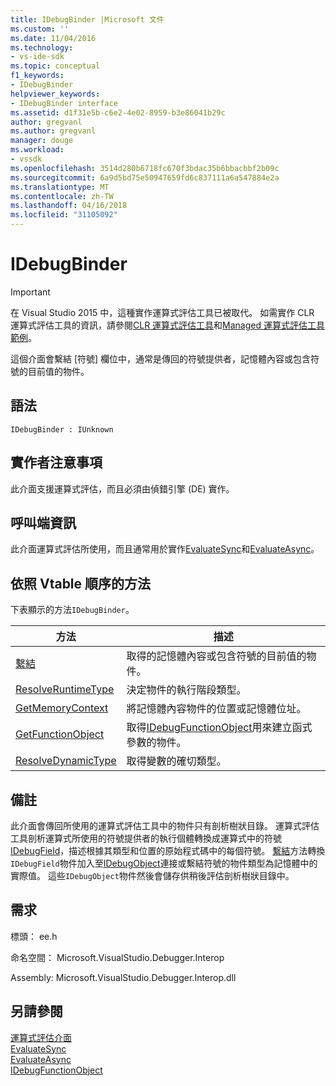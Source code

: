```yaml
---
title: IDebugBinder |Microsoft 文件
ms.custom: ''
ms.date: 11/04/2016
ms.technology:
- vs-ide-sdk
ms.topic: conceptual
f1_keywords:
- IDebugBinder
helpviewer_keywords:
- IDebugBinder interface
ms.assetid: d1f31e5b-c6e2-4e02-8959-b3e86041b29c
author: gregvanl
ms.author: gregvanl
manager: douge
ms.workload:
- vssdk
ms.openlocfilehash: 3514d280b6718fc670f3bdac35b6bbacbbf2b09c
ms.sourcegitcommit: 6a9d5bd75e50947659fd6c837111a6a547884e2a
ms.translationtype: MT
ms.contentlocale: zh-TW
ms.lasthandoff: 04/16/2018
ms.locfileid: "31105092"
---
```

# <a name="idebugbinder"></a>IDebugBinder
> [!IMPORTANT]
>  在 Visual Studio 2015 中，這種實作運算式評估工具已被取代。 如需實作 CLR 運算式評估工具的資訊，請參閱[CLR 運算式評估工具](https://github.com/Microsoft/ConcordExtensibilitySamples/wiki/CLR-Expression-Evaluators)和[Managed 運算式評估工具範例](https://github.com/Microsoft/ConcordExtensibilitySamples/wiki/Managed-Expression-Evaluator-Sample)。  
  
 這個介面會繫結 [符號] 欄位中，通常是傳回的符號提供者，記憶體內容或包含符號的目前值的物件。  
  
## <a name="syntax"></a>語法  
  
```  
IDebugBinder : IUnknown  
```  
  
## <a name="notes-for-implementers"></a>實作者注意事項  
 此介面支援運算式評估，而且必須由偵錯引擎 (DE) 實作。  
  
## <a name="notes-for-callers"></a>呼叫端資訊  
 此介面運算式評估所使用，而且通常用於實作[EvaluateSync](../../../extensibility/debugger/reference/idebugexpression2-evaluatesync.md)和[EvaluateAsync](../../../extensibility/debugger/reference/idebugexpression2-evaluateasync.md)。  
  
## <a name="methods-in-vtable-order"></a>依照 Vtable 順序的方法  
 下表顯示的方法`IDebugBinder`。  
  
|方法|描述|  
|------------|-----------------|  
|[繫結](../../../extensibility/debugger/reference/idebugbinder-bind.md)|取得的記憶體內容或包含符號的目前值的物件。|  
|[ResolveRuntimeType](../../../extensibility/debugger/reference/idebugbinder-resolveruntimetype.md)|決定物件的執行階段類型。|  
|[GetMemoryContext](../../../extensibility/debugger/reference/idebugbinder-getmemorycontext.md)|將記憶體內容物件的位置或記憶體位址。|  
|[GetFunctionObject](../../../extensibility/debugger/reference/idebugbinder-getfunctionobject.md)|取得[IDebugFunctionObject](../../../extensibility/debugger/reference/idebugfunctionobject.md)用來建立函式參數的物件。|  
|[ResolveDynamicType](../../../extensibility/debugger/reference/idebugbinder-resolvedynamictype.md)|取得變數的確切類型。|  
  
## <a name="remarks"></a>備註  
 此介面會傳回所使用的運算式評估工具中的物件只有剖析樹狀目錄。 運算式評估工具剖析運算式所使用的符號提供者的執行個體轉換成運算式中的符號[IDebugField](../../../extensibility/debugger/reference/idebugfield.md)，描述根據其類型和位置的原始程式碼中的每個符號。 [繫結](../../../extensibility/debugger/reference/idebugbinder-bind.md)方法轉換`IDebugField`物件加入至[IDebugObject](../../../extensibility/debugger/reference/idebugobject.md)連接或繫結符號的物件類型為記憶體中的實際值。 這些`IDebugObject`物件然後會儲存供稍後評估剖析樹狀目錄中。  
  
## <a name="requirements"></a>需求  
 標頭： ee.h  
  
 命名空間： Microsoft.VisualStudio.Debugger.Interop  
  
 Assembly: Microsoft.VisualStudio.Debugger.Interop.dll  
  
## <a name="see-also"></a>另請參閱  
 [運算式評估介面](../../../extensibility/debugger/reference/expression-evaluation-interfaces.md)   
 [EvaluateSync](../../../extensibility/debugger/reference/idebugexpression2-evaluatesync.md)   
 [EvaluateAsync](../../../extensibility/debugger/reference/idebugexpression2-evaluateasync.md)   
 [IDebugFunctionObject](../../../extensibility/debugger/reference/idebugfunctionobject.md)